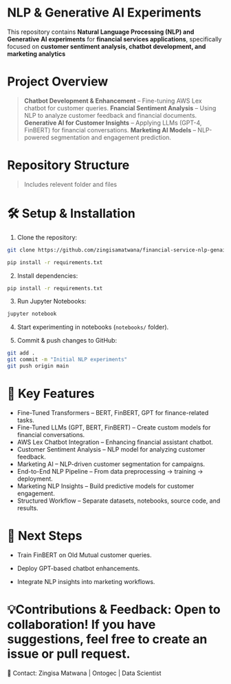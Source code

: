 # NLP & Generative AI Experiments

This repository contains **Natural Language Processing (NLP) and Generative AI experiments** for **financial services applications**, specifically focused on **customer sentiment analysis, chatbot development, and marketing analytics**  

# Project Overview

> **Chatbot Development & Enhancement** – Fine-tuning AWS Lex chatbot for customer queries.
> **Fnancial Sentiment Analysis** – Using NLP to analyze customer feedback and financial documents.
> **Generative AI for Customer Insights** – Applying LLMs (GPT-4, FinBERT) for financial conversations.
> **Marketing AI Models** – NLP-powered segmentation and engagement prediction.

# Repository Structure
 > Includes relevent folder and files

# 🛠️ Setup & Installation

1. Clone the repository:
```bash
git clone https://github.com/zingisamatwana/financial-service-nlp-genai.git

pip install -r requirements.txt
```
2. Install dependencies:
```bash
pip install -r requirements.txt
```
3. Run Jupyter Notebooks:
```bash
jupyter notebook
```
4. Start experimenting in notebooks (`notebooks/` folder).

5. Commit & push changes to GitHub:
```bash
git add .
git commit -m "Initial NLP experiments"
git push origin main
```

# 🚀 Key Features

* Fine-Tuned Transformers – BERT, FinBERT, GPT for finance-related tasks.
* Fine-Tuned LLMs (GPT, BERT, FinBERT) – Create custom models for financial conversations.
* AWS Lex Chatbot Integration – Enhancing financial assistant chatbot.
* Customer Sentiment Analysis – NLP model for analyzing customer feedback.
* Marketing AI – NLP-driven customer segmentation for campaigns.
* End-to-End NLP Pipeline – From data preprocessing → training → deployment.
* Marketing NLP Insights – Build predictive models for customer engagement.
* Structured Workflow – Separate datasets, notebooks, source code, and results.

# 🤖 Next Steps

* Train FinBERT on Old Mutual customer queries.

* Deploy GPT-based chatbot enhancements.

* Integrate NLP insights into marketing workflows.

# 💡Contributions & Feedback: Open to collaboration! If you have suggestions, feel free to create an issue or pull request.

📧 Contact: Zingisa Matwana | Ontogec | Data Scientist
